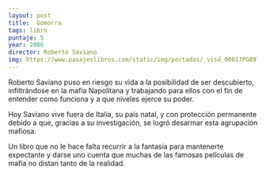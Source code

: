 ```yaml
---
layout: post
title:  Gomorra
tags: libro
puntaje: 5
year: 2006
director: Roberto Saviano
img: https://www.pasajeslibros.com/static/img/portadas/_visd_0001JPG09TS8.jpg
---
```


Roberto Saviano puso en riesgo su vida a la posibilidad de ser descubierto, infiltrándose en la mafia Napolitana y trabajando para ellos con el fin de entender como funciona y a que niveles ejerce su poder. 

Hoy Saviano vive fuera de Italia, su país natal, y con protección permanente debido a que, gracias a su investigación, se logró desarmar esta agrupación mafiosa.

Un libro que no le hace falta recurrir a la fantasía para mantenerte expectante y darse uno cuenta que muchas de las famosas películas de mafia no distan tanto de la realidad.



